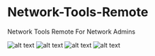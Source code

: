 # Network-Tools-Remote
Network Tools Remote For Network Admins

![alt text](https://raw.githubusercontent.com/omid13604/Network-Tools-Remote/branch/path/to/1.png)
![alt text](https://raw.githubusercontent.com/omid13604/Network-Tools-Remote/branch/path/to/2.png)
![alt text](https://raw.githubusercontent.com/omid13604/Network-Tools-Remote/branch/path/to/3.png)
![alt text](https://raw.githubusercontent.com/omid13604/Network-Tools-Remote/branch/path/to/4.png)
